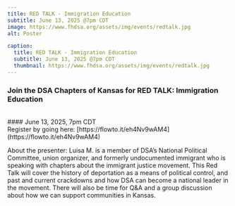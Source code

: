 ```yaml
---
title: RED TALK - Immigration Education
subtitle: June 13, 2025 @7pm CDT
image: https://www.fhdsa.org/assets/img/events/redtalk.jpg
alt: Poster

caption:
  title: RED TALK - Immigration Education
  subtitle: June 13, 2025 @7pm CDT
  thumbnail: https://www.fhdsa.org/assets/img/events/redtalk.jpg
---
```


### Join the DSA Chapters of Kansas for RED TALK: Immigration Education 
<br>
#### June 13, 2025, 7pm CDT 
<br>
Register by going here: [https://flowto.it/eh4Nv9wAM4](https://flowto.it/eh4Nv9wAM4)
<br>

About the presenter: Luisa M. is a member of DSA’s National Political Committee, union organizer, and formerly undocumented immigrant who is speaking with chapters about the immigrant justice movement. This Red Talk will cover the history of deportation as a means of political control, and past and current crackdowns and how DSA can become a national leader in the movement. There will also be time for Q&A and a group discussion about how we can support communities in Kansas.
